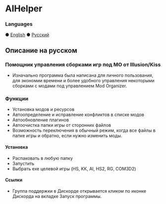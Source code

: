 # AIHelper

### Languages
 ● [English](README.md) ● [Русский](README_ru-RU.md)

## Описание на русском
### Помощник управления сборками игр под MO от Illusion/Kiss
- Изначально программа была написана для личного пользования, для экономии времени и более удобного управления некоторыми сборками с модами под управлением Mod Organizer.
 
### Функции
- Установка модов и ресурсов
- Автоопределение и исправление конфликтов в списке модов
- Автообновление плагинов
- Автоочистка папки игры от сторонних файлов
- Возможность переключения в обычный режим, когда все файлы в папке игры и обратно, если нужно изменить моды.
 
#### Установка
 - Распаковать в любую папку
 - Запустить
 - Выбрать exe целевой игры (HS, KK, AI, HS2, RG, COM3D2)
 
#### Ссылки
- Группа поддержки в Дискорде открывается кликом по иконке Дискорда на вкладке Запуск программы.
 

